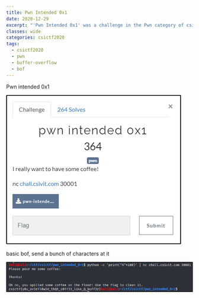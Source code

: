 ```yaml
---
title: Pwn Intended 0x1
date: 2020-12-29
excerpt: "'Pwn Intended 0x1' was a challenge in the Pwn category of csictf 2020"
classes: wide
categories: csictf2020
tags:
  - csictf2020
  - pwn
  - buffer-overflow
  - bof
---
```



Pwn intended 0x1



![img](/assets/images/ctf/csictf2020-pwn-pwnintended0x1/0.png)


basic bof, send a bunch of characters at it



![img](/assets/images/ctf/csictf2020-pwn-pwnintended0x1/1.png)
